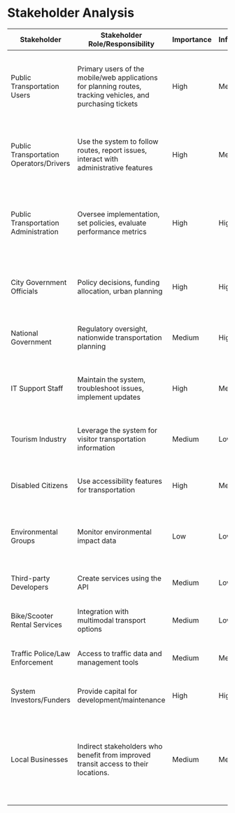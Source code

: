 # Stakeholder Analysis

| Stakeholder                             | Stakeholder Role/Responsibility                                                                             | Importance | Influence | Interests/Positive Impacts                                                                                                        | Concerns                                                                              |
| --------------------------------------- | ----------------------------------------------------------------------------------------------------------- | ---------- | --------- | --------------------------------------------------------------------------------------------------------------------------------- | ------------------------------------------------------------------------------------- |
| Public Transportation Users             | Primary users of the mobile/web applications for planning routes, tracking vehicles, and purchasing tickets | High       | Medium    | Easy navigation of public transport, reduced wait times, convenient ticket purchasing, reliable information                       | App usability, privacy concerns, accuracy of real-time data, accessibility features   |
| Public Transportation Operators/Drivers | Use the system to follow routes, report issues, interact with administrative features                       | High       | Medium    | Optimized routes, better communication with management, data-driven decision making                                               | Learning curve, increased monitoring, system reliability                              |
| Public Transportation Administration    | Oversee implementation, set policies, evaluate performance metrics                                          | High       | High      | Improved fleet management, data analytics for planning, increased ridership, operational efficiency                               | Implementation costs, staff training, system integration with existing infrastructure |
| City Government Officials               | Policy decisions, funding allocation, urban planning                                                        | High       | High      | Better city mobility, reduced congestion, environmental benefits, tourism enhancement                                             | Budget constraints, political considerations, meeting citizen expectations            |
| National Government                     | Regulatory oversight, nationwide transportation planning                                                    | Medium     | High      | Standardized transportation systems, improved inter-city connectivity                                                             | Regulatory compliance, national security considerations                               |
| IT Support Staff                        | Maintain the system, troubleshoot issues, implement updates                                                 | High       | Medium    | Clear system architecture, reliable performance                                                                                   | Technical complexity, security vulnerabilities, integration challenges                |
| Tourism Industry                        | Leverage the system for visitor transportation information                                                  | Medium     | Low       | Improved visitor experience, integration with tourism sites                                                                       | Coverage of tourist destinations, multilingual support                                |
| Disabled Citizens                       | Use accessibility features for transportation                                                               | High       | Medium    | Improved mobility options, accessibility features                                                                                 | Ease of use, adequate accessibility features, reliable service                        |
| Environmental Groups                    | Monitor environmental impact data                                                                           | Low        | Low       | Carbon footprint reduction, promotion of public transport                                                                         | Accurate environmental metrics, actual impact on car usage reduction                  |
| Third-party Developers                  | Create services using the API                                                                               | Medium     | Low       | Open API access, documentation, integration opportunities                                                                         | API stability, documentation quality                                                  |
| Bike/Scooter Rental Services            | Integration with multimodal transport options                                                               | Medium     | Low       | Business opportunities, integrated mobility solutions                                                                             | Fair integration terms, visibility in the system                                      |
| Traffic Police/Law Enforcement          | Access to traffic data and management tools                                                                 | Medium     | Medium    | Traffic management, incident response coordination                                                                                | Data accuracy, security access, privacy concerns                                      |
| System Investors/Funders                | Provide capital for development/maintenance                                                                 | High       | High      | Return on investment, system adoption metrics                                                                                     | Cost overruns, timeline delays, adoption rates                                        |
| Local Businesses                        | Indirect stakeholders who benefit from improved transit access to their locations.                          | Medium     | Medium    | Increased customer traffic, better employee commuting, integration opportunities (e.g., promotions), enhanced location visibility | Disruption during implementation, changes to existing transit patterns                |
